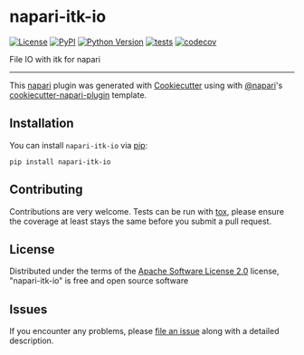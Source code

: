 # napari-itk-io

[![License](https://img.shields.io/pypi/l/napari-itk-io.svg?color=green)](https://github.com/InsightSoftwareConsortium/napari-itk-io/raw/master/LICENSE)
[![PyPI](https://img.shields.io/pypi/v/napari-itk-io.svg?color=green)](https://pypi.org/project/napari-itk-io)
[![Python Version](https://img.shields.io/pypi/pyversions/napari-itk-io.svg?color=green)](https://python.org)
[![tests](https://github.com/InsightSoftwareConsortium/napari-itk-io/workflows/tests/badge.svg)](https://github.com/InsightSoftwareConsortium/napari-itk-io/actions)
[![codecov](https://codecov.io/gh/InsightSoftwareConsortium/napari-itk-io/branch/master/graph/badge.svg)](https://codecov.io/gh/InsightSoftwareConsortium/napari-itk-io)

File IO with itk for napari

----------------------------------

This [napari] plugin was generated with [Cookiecutter] using with [@napari]'s [cookiecutter-napari-plugin] template.

<!--
Don't miss the full getting started guide to set up your new package:
https://github.com/napari/cookiecutter-napari-plugin#getting-started

and review the napari docs for plugin developers:
https://napari.org/docs/plugins/index.html
-->

## Installation

You can install `napari-itk-io` via [pip]:

    pip install napari-itk-io

## Contributing

Contributions are very welcome. Tests can be run with [tox], please ensure
the coverage at least stays the same before you submit a pull request.

## License

Distributed under the terms of the [Apache Software License 2.0] license,
"napari-itk-io" is free and open source software

## Issues

If you encounter any problems, please [file an issue] along with a detailed description.

[napari]: https://github.com/napari/napari
[Cookiecutter]: https://github.com/audreyr/cookiecutter
[@napari]: https://github.com/napari
[MIT]: http://opensource.org/licenses/MIT
[BSD-3]: http://opensource.org/licenses/BSD-3-Clause
[GNU GPL v3.0]: http://www.gnu.org/licenses/gpl-3.0.txt
[GNU LGPL v3.0]: http://www.gnu.org/licenses/lgpl-3.0.txt
[Apache Software License 2.0]: http://www.apache.org/licenses/LICENSE-2.0
[Mozilla Public License 2.0]: https://www.mozilla.org/media/MPL/2.0/index.txt
[cookiecutter-napari-plugin]: https://github.com/napari/cookiecutter-napari-plugin
[file an issue]: https://github.com/InsightSoftwareConsortium/napari-itk-io/issues
[napari]: https://github.com/napari/napari
[tox]: https://tox.readthedocs.io/en/latest/
[pip]: https://pypi.org/project/pip/
[PyPI]: https://pypi.org/
